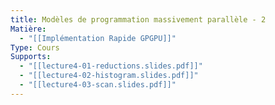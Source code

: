 ```yaml
---
title: Modèles de programmation massivement parallèle - 2
Matière:
  - "[[Implémentation Rapide GPGPU]]"
Type: Cours
Supports:
  - "[[lecture4-01-reductions.slides.pdf]]"
  - "[[lecture4-02-histogram.slides.pdf]]"
  - "[[lecture4-03-scan.slides.pdf]]"
---
```

